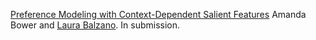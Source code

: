 
[Preference Modeling with Context-Dependent Salient Features](https://arxiv.org/abs/2002.09615)
Amanda Bower and [Laura Balzano](http://web.eecs.umich.edu/~girasole/). In submission. 
